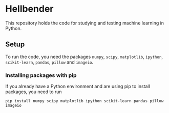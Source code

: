 # Hellbender
This repository holds the code for studying and testing machine learning in Python.

## Setup
To run the code, you need the packages ``numpy``, ``scipy``, ``matplotlib``, ``ipython``, ``scikit-learn``, ``pandas``, ``pillow`` and ``imageio``.

### Installing packages with pip
If you already have a Python environment and are using pip to install packages, you need to run

    pip install numpy scipy matplotlib ipython scikit-learn pandas pillow imageio